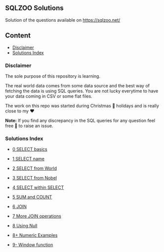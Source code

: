 ## SQLZOO Solutions
Solution of the questions available on https://sqlzoo.net/

## Content

* [Disclaimer](#disclaimer)
* [Solutions Index](#solutions-index)

### Disclaimer
The sole purpose of this repository is learning.

The real world data comes from some data source and the best way of fetching the data is using SQL queries. You are not lucky everytime to have your data coming in CSV or some flat files.

The work on this repo was started during Christmas :christmas_tree: holidays and is really close to my :heart:

**Note:** If you find any discrepancy in the SQL queries for any question feel free :slightly_smiling_face: to raise an issue.

### Solutions Index

* [0 SELECT basics](https://github.com/sank3t/SQLZOO-Solutions/blob/main/0-SELECT-basics.md)

* [1 SELECT name](https://github.com/sank3t/SQLZOO-Solutions/blob/main/1-SELECT-name.md)

* [2 SELECT from World](https://github.com/sank3t/SQLZOO-Solutions/blob/main/2-SELECT-from-World.md)

* [3 SELECT from Nobel](https://github.com/sank3t/SQLZOO-Solutions/blob/main/3-SELECT-from-Nobel.md)

* [4 SELECT within SELECT](https://github.com/sank3t/SQLZOO-Solutions/blob/main/4-SELECT-within-SELECT.md)

* [5 SUM and COUNT](https://github.com/sank3t/SQLZOO-Solutions/blob/main/5-SUM-and-COUNT.md)

* [6 JOIN](https://github.com/sank3t/SQLZOO-Solutions/blob/main/6-JOIN.md)

* [7 More JOIN operations](https://github.com/sank3t/SQLZOO-Solutions/blob/main/7-More-JOIN-operations.md)

* [8 Using Null](https://github.com/sank3t/SQLZOO-Solutions/blob/main/8-Using-Null.md)

* [8+ Numeric Examples](https://github.com/sank3t/SQLZOO-Solutions/blob/main/8%2B-Numeric-Examples.md)

* [9- Window function](https://github.com/sank3t/SQLZOO-Solutions/blob/main/9-Window-function.md)
